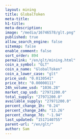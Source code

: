 ```yaml
---
layout: mining
title: GlobalToken
meta-title: 
h1-title: 
meta-description: 
image: "/media/16746578/glt.png"
published: true
allow_search_engine: false
sitemap: false
enable_comment: false
sort_order: 894
permalink: "/en/glt/mining.html"
coin_a_symbol: "GLT"
coin_a_name: "GlobalToken"
coin_a_lower_case: "glt"
price_usd: "0.0130541"
price_btc: "0.00000111"
24h_volume_usd: "1036.28"
market_cap_usd: "27971200.0"
total_supply: "27971200.0"
available_supply: "27971200.0"
percent_change_1h: "0.24"
percent_change_24h: "13.26"
percent_change_7d: "-1.94"
last_updated: "1517140755"
parent-url: "/en/glt/"
author: Sam
---
```


